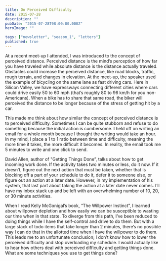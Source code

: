 ```yaml
---
title: On Perceived Difficulty
date: 2015-07-28
description: ""
pubDate: "2015-07-28T08:00:00.000Z"
heroImage: ""

tags: ["newsletter", "season_1", "letters"]
published: true
---
```




At a recent meet-up I attended, I was introduced to the concept of perceived distance. Perceived distance is the mind’s perception of how far you have traveled while absolute distance is the distance actually traveled. Obstacles could increase the perceived distance, like road blocks, traffic, rough terrain, and changes in elevation. At the meet-up, the speaker used the example of bicycling on the same lane as fast driving cars. Here in Silicon Valley, we have expressways connecting different cities where cars could drive easily 50 to 60 mph (that’s roughly 80 to 96 km/h for you non-Americans). When a bike has to share that same road, the biker will perceived the distance to be longer because of the stress of getting hit by a car.

This made me think about how similar the concept of perceived distance is to perceived difficulty. Sometimes I can be quite stubborn and refuse to do something because the initial action is cumbersome. I held off on writing an email for a whole month because I thought the writing would take an hour. In my mind, I place a 1 to 1 ratio between time and difficulty, meaning the more time it takes, the more difficult it becomes. In reality, the email took me 5 minutes to write and one click to send.

David Allen, author of "Getting Things Done”, talks about how to get incoming work done. If the activity takes two minutes or less, do it now. If it doesn’t, figure out the next action that must be taken, whether that is blocking off a part of your schedule to do it, defer it to someone else, or figure out an action at a later date. However, in my implementation of his system, that last part about taking the action at a later date never comes. I’ll have my inbox stack up and be left with an overwhelming number of 10, 20, or 30 minute activities.

When I read Kelly McGonigal’s book, “The Willpower Instinct”, I learned about willpower depletion and how easily we can be susceptible to wasting our time when in that state. To diverge from this path, I’ve been reduced to doing things while I have the self-control and drive to do them. But with a large stack of todo items that take longer than 2 minutes, there’s no possible way I can do that in the allotted time when I have the willpower to do them. This leads me to an unfortunate conclusion; I don’t know how to lower the perceived difficulty and stop overloading my schedule. I would actually like to hear how others deal with perceived difficulty and getting things done. What are some techniques you use to get things done?  

